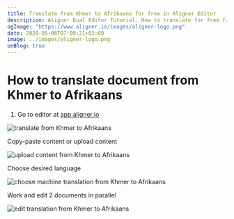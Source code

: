 ```yaml
---
title: Translate from Khmer to Afrikaans for free in Aligner Editor
description: Aligner Dual Editor Tutorial. How to translate for free from Khmer to Afrikaans. Aligner is multilingual document management platform. 
ogImage: "https://www.aligner.io/images/aligner-logo.png"
date: 2020-05-06T07:09:21+03:00
image: ../images/aligner-logo.png
onBlog: true
---
```


# How to translate document from Khmer to Afrikaans

1. Go to editor at [app.aligner.io](https://app.aligner.io "Aligner App web page")

![translate from Khmer to Afrikaans](../aligner-blank-editor.png "translate from Khmer to Afrikaans")

Copy-paste content or upload content

![upload content from Khmer to Afrikaans](../aligner-uploaded-document.png "upload content from Khmer to Afrikaans")

Choose desired language

![choose machine translation from Khmer to Afrikaans](../aligner-language-dropdown.png "choose machine translation from Khmer to Afrikaans")

Work and edit 2 documents in parallel

![edit translation from Khmer to Afrikaans](../aligner-double-sitded-editor.png "edit translation from Khmer to Afrikaans")

